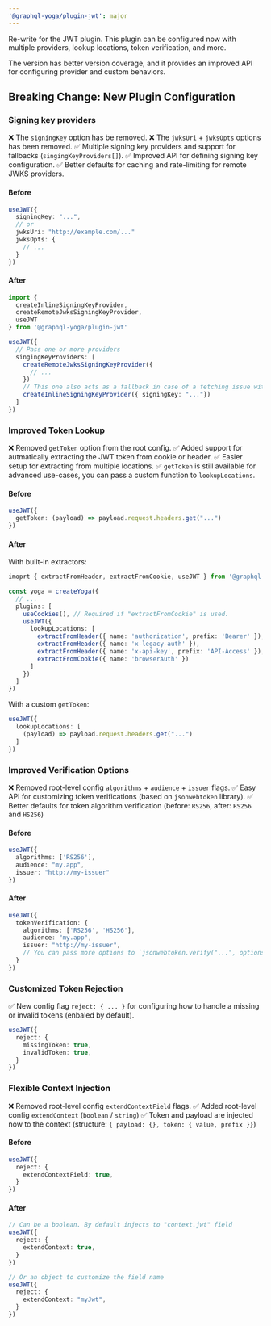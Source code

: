 ```yaml
---
'@graphql-yoga/plugin-jwt': major
---
```


Re-write for the JWT plugin. This plugin can be configured now with multiple providers, lookup locations, token verification, and more. 

The version has better version coverage, and it provides an improved API for configuring provider and custom behaviors.

## Breaking Change: New Plugin Configuration

### Signing key providers

❌ The `signingKey` option has be removed.
❌ The `jwksUri` + `jwksOpts` options has been removed.
✅ Multiple signing key providers and support for fallbacks (`singingKeyProviders[]`).
✅ Improved API for defining signing key configuration.
✅ Better defaults for caching and rate-limiting for remote JWKS providers. 

#### Before

```ts
useJWT({
  signingKey: "...",
  // or
  jwksUri: "http://example.com/..."
  jwksOpts: {
    // ... 
  }
})
```

#### After

```ts
import {
  createInlineSigningKeyProvider,
  createRemoteJwksSigningKeyProvider,
  useJWT
} from '@graphql-yoga/plugin-jwt'

useJWT({
  // Pass one or more providers
  singingKeyProviders: [
    createRemoteJwksSigningKeyProvider({
      // ...
    })
    // This one also acts as a fallback in case of a fetching issue with the 1st provider
    createInlineSigningKeyProvider({ signingKey: "..."})
  ]
})
```

### Improved Token Lookup 

❌ Removed `getToken` option from the root config. 
✅ Added support for autmatically extracting the JWT token from cookie or header.
✅ Easier setup for extracting from multiple locations.
✅ `getToken` is still available for advanced use-cases, you can pass a custom function to `lookupLocations`.

#### Before

```ts
useJWT({
  getToken: (payload) => payload.request.headers.get("...") 
})
```

#### After

With built-in extractors:

```ts
imoprt { extractFromHeader, extractFromCookie, useJWT } from '@graphql-yoga/plugin-jwt'

const yoga = createYoga({
  // ...
  plugins: [
    useCookies(), // Required if "extractFromCookie" is used. 
    useJWT({
      lookupLocations: [
        extractFromHeader({ name: 'authorization', prefix: 'Bearer' }),
        extractFromHeader({ name: 'x-legacy-auth' }),
        extractFromHeader({ name: 'x-api-key', prefix: 'API-Access' }),
        extractFromCookie({ name: 'browserAuth' })
      ]
    })
  ]
})
```

With a custom `getToken`:

```ts
useJWT({
  lookupLocations: [
    (payload) => payload.request.headers.get("...") 
  ]
})
```

### Improved Verification Options

❌ Removed root-level config `algorithms` + `audience` + `issuer` flags.
✅ Easy API for customizing token verifications (based on `jsonwebtoken` library).
✅ Better defaults for token algorithm verification (before: `RS256`, after: `RS256` and `HS256`)

#### Before

```ts
useJWT({
  algorithms: ['RS256'],
  audience: "my.app",
  issuer: "http://my-issuer"
})
```

#### After

```ts
useJWT({
  tokenVerification: {
    algorithms: ['RS256', 'HS256'],
    audience: "my.app",
    issuer: "http://my-issuer",
    // You can pass more options to `jsonwebtoken.verify("...", options)` here 
  }
})
```

### Customized Token Rejection

✅ New config flag `reject: { ... }` for configuring how to handle a missing or invalid tokens (enbaled by default).


```ts
useJWT({
  reject: {
    missingToken: true,
    invalidToken: true,   
  }
})
```

### Flexible Context Injection

❌ Removed root-level config `extendContextField` flags.
✅ Added root-level config `extendContext` (`boolean` / `string`)
✅ Token and payload are injected now to the context (structure: `{ payload: {}, token: { value, prefix }}`)

#### Before

```ts
useJWT({
  reject: {
    extendContextField: true,
  }
})
```

#### After

```ts
// Can be a boolean. By default injects to "context.jwt" field 
useJWT({
  reject: {
    extendContext: true,
  }
})

// Or an object to customize the field name
useJWT({
  reject: {
    extendContext: "myJwt",
  }
})
```